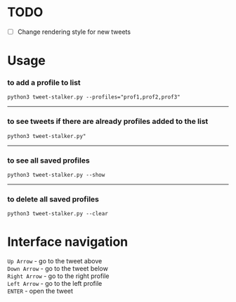 # TODO

- [ ] Change rendering style for new tweets 

# Usage

### to add a profile to list <br/>
`python3 tweet-stalker.py --profiles="prof1,prof2,prof3"`

---

### to see tweets if there are already profiles added to the list
`python3 tweet-stalker.py"`

---

### to see all saved profiles <br/>
`python3 tweet-stalker.py --show`

---

### to delete all saved profiles <br/>
`python3 tweet-stalker.py --clear`

# Interface navigation
`Up Arrow` - go to the tweet above <br/>
`Down Arrow` - go to the tweet below <br/>
`Right Arrow` - go to the right profile <br/>
`Left Arrow` - go to the left profile <br/>
`ENTER` - open the tweet <br/>